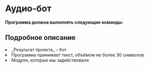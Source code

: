 # Аудио-бот
**Программа должна выполнять следующие команды:**

## Подробное описание
<li> _Результат проекта_ – бот
<li>Программа принимает текст, объёмом не более 30 символов
<li>Модули, которые мы задействовали
